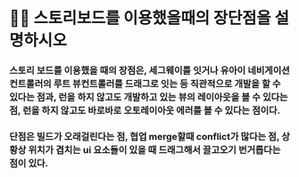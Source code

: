 # 👨‍🎨 스토리보드를 이용했을때의 장단점을 설명하시오



### 스토리 보드를 이용했을 때의 장점은, 세그웨이를 잇거나 유아이 네비게이션 컨트롤러의 루트 뷰컨트롤러를 드래그로 잇는 등 직관적으로 개발을 할 수 있다는 점과, 런을 하지 않고도 개발하고 있는 뷰의 레이아웃을 볼 수 있다는 점, 런을 하지 않고도 바로바로 오토레이아웃 에러를 볼 수 있다는 점이다.



### 단점은 빌드가 오래걸린다는 점, 협업 merge할때 conflict가 많다는 점, 상황상 위치가 겹치는 ui 요소들이 있을 때 드래그해서 끌고오기 번거롭다는 점이 있다.